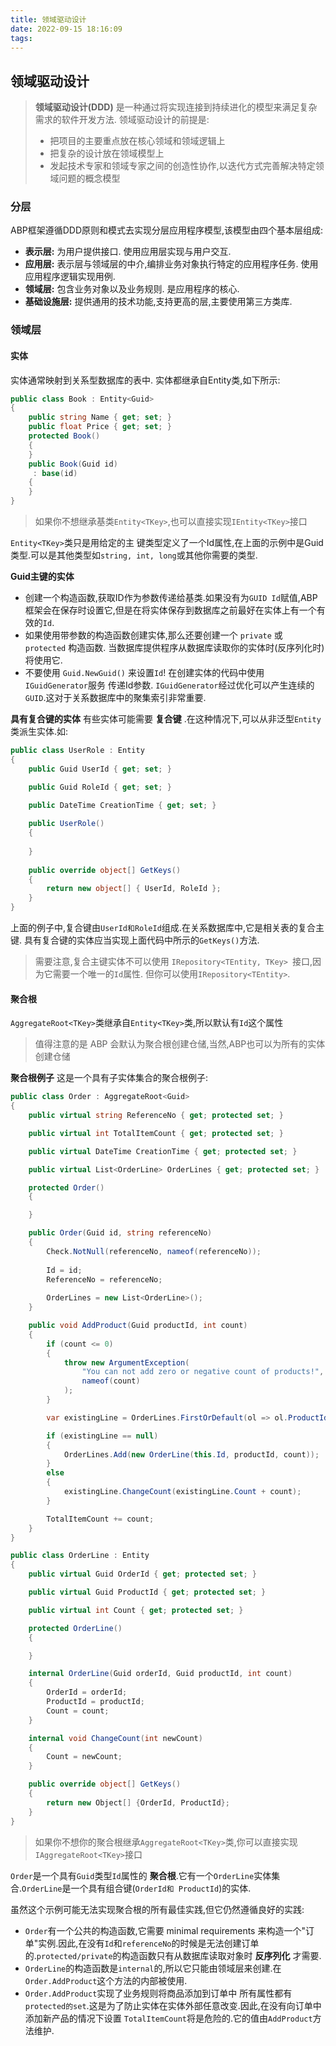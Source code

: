 ```yaml
---
title: 领域驱动设计
date: 2022-09-15 18:16:09
tags:
---
```

## 领域驱动设计

>**领域驱动设计(DDD)** 是一种通过将实现连接到持续进化的模型来满足复杂需求的软件开发方法. 领域驱动设计的前提是:
>* 把项目的主要重点放在核心领域和领域逻辑上
>* 把复杂的设计放在领域模型上
>* 发起技术专家和领域专家之间的创造性协作,以迭代方式完善解决特定领域问题的概念模型

### 分层
ABP框架遵循DDD原则和模式去实现分层应用程序模型,该模型由四个基本层组成:

* **表示层:** 为用户提供接口. 使用应用层实现与用户交互.
* **应用层:** 表示层与领域层的中介,编排业务对象执行特定的应用程序任务. 使用应用程序逻辑实现用例.
* **领域层:** 包含业务对象以及业务规则. 是应用程序的核心.
* **基础设施层:** 提供通用的技术功能,支持更高的层,主要使用第三方类库.

### 领域层

#### 实体

实体通常映射到关系型数据库的表中.
实体都继承自Entity<TKey>类,如下所示:
~~~ C#
public class Book : Entity<Guid>
{
    public string Name { get; set; }
    public float Price { get; set; }
    protected Book()
    {
    }
    public Book(Guid id)
     : base(id)
    {
    }
}
~~~
>如果你不想继承基类`Entity<TKey>`,也可以直接实现`IEntity<TKey>`接口

`Entity<TKey>`类只是用给定的主 键类型定义了一个Id属性,在上面的示例中是Guid类型.可以是其他类型如`string, int, long`或其他你需要的类型.

**Guid主键的实体**
* 创建一个构造函数,获取ID作为参数传递给基类.如果没有为`GUID Id`赋值,ABP框架会在保存时设置它,但是在将实体保存到数据库之前最好在实体上有一个有效的`Id`.
* 如果使用带参数的构造函数创建实体,那么还要创建一个 `private` 或 `protected` 构造函数. 当数据库提供程序从数据库读取你的实体时(反序列化时)将使用它.
* 不要使用 `Guid.NewGuid()` 来设置`Id`! 在创建实体的代码中使用`IGuidGenerator`服务 传递Id参数. `IGuidGenerator`经过优化可以产生连续的`GUID`.这对于关系数据库中的聚集索引非常重要.

**具有复合键的实体**
有些实体可能需要 **复合键** .在这种情况下,可以从非泛型`Entity`类派生实体.如:
~~~C#
public class UserRole : Entity
{
    public Guid UserId { get; set; }

    public Guid RoleId { get; set; }
    
    public DateTime CreationTime { get; set; }

    public UserRole()
    {
            
    }
    
    public override object[] GetKeys()
    {
        return new object[] { UserId, RoleId };
    }
}
~~~
上面的例子中,复合键由`UserId和RoleId`组成.在关系数据库中,它是相关表的复合主键. 具有复合键的实体应当实现上面代码中所示的`GetKeys()`方法.
>需要注意,复合主键实体不可以使用 `IRepository<TEntity, TKey> `接口,因为它需要一个唯一的`Id`属性. 但你可以使用`IRepository<TEntity>`.

#### 聚合根
`AggregateRoot<TKey>`类继承自`Entity<TKey>`类,所以默认有`Id`这个属性
>值得注意的是 ABP 会默认为聚合根创建仓储,当然,ABP也可以为所有的实体创建仓储

**聚合根例子**
这是一个具有子实体集合的聚合根例子:
~~~C#
public class Order : AggregateRoot<Guid>
{
    public virtual string ReferenceNo { get; protected set; }

    public virtual int TotalItemCount { get; protected set; }

    public virtual DateTime CreationTime { get; protected set; }

    public virtual List<OrderLine> OrderLines { get; protected set; }

    protected Order()
    {

    }

    public Order(Guid id, string referenceNo)
    {
        Check.NotNull(referenceNo, nameof(referenceNo));
        
        Id = id;
        ReferenceNo = referenceNo;
        
        OrderLines = new List<OrderLine>();
    }

    public void AddProduct(Guid productId, int count)
    {
        if (count <= 0)
        {
            throw new ArgumentException(
                "You can not add zero or negative count of products!",
                nameof(count)
            );
        }

        var existingLine = OrderLines.FirstOrDefault(ol => ol.ProductId == productId);

        if (existingLine == null)
        {
            OrderLines.Add(new OrderLine(this.Id, productId, count));
        }
        else
        {
            existingLine.ChangeCount(existingLine.Count + count);
        }

        TotalItemCount += count;
    }
}

public class OrderLine : Entity
{
    public virtual Guid OrderId { get; protected set; }

    public virtual Guid ProductId { get; protected set; }

    public virtual int Count { get; protected set; }

    protected OrderLine()
    {

    }

    internal OrderLine(Guid orderId, Guid productId, int count)
    {
        OrderId = orderId;
        ProductId = productId;
        Count = count;
    }

    internal void ChangeCount(int newCount)
    {
        Count = newCount;
    }

    public override object[] GetKeys()
    {
        return new Object[] {OrderId, ProductId};
    }
}

~~~

>如果你不想你的聚合根继承`AggregateRoot<TKey>`类,你可以直接实现`IAggregateRoot<TKey>`接口

`Order`是一个具有`Guid`类型`Id`属性的 **聚合根**.它有一个`OrderLine`实体集合.`OrderLine`是一个具有组合键(`OrderId和 ProductId`)的实体.

虽然这个示例可能无法实现聚合根的所有最佳实践,但它仍然遵循良好的实践:

* `Order`有一个公共的构造函数,它需要 minimal requirements 来构造一个"订单"实例.因此,在没有`Id`和`referenceNo`的时候是无法创建订单的.`protected/private`的构造函数只有从数据库读取对象时 **反序列化** 才需要.
* `OrderLine`的构造函数是`internal`的,所以它只能由领域层来创建.在`Order.AddProduct`这个方法的内部被使用.
* `Order.AddProduct`实现了业务规则将商品添加到订单中
所有属性都有`protected的set`.这是为了防止实体在实体外部任意改变.因此,在没有向订单中添加新产品的情况下设置 `TotalItemCount`将是危险的.它的值由`AddProduct`方法维护.


